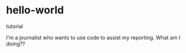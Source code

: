 # hello-world
tutorial

I'm a journalist who wants to use code to assist my reporting. What am I doing??
